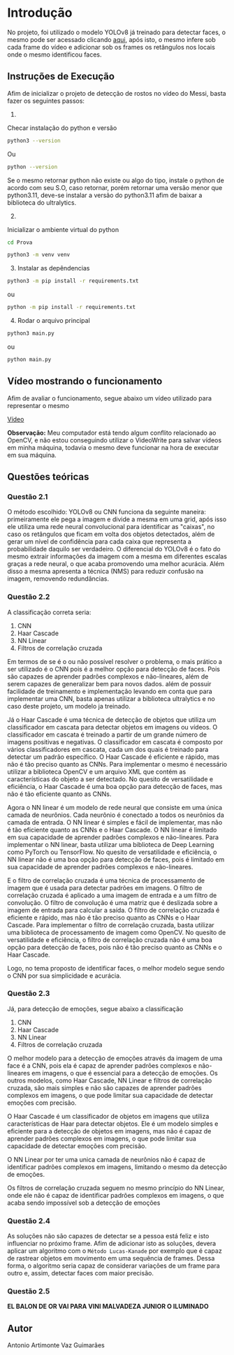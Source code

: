 # Introdução

No projeto, foi utilizado o modelo YOLOv8 já treinado para detectar faces, o mesmo pode ser acessado clicando [aqui](https://github.com/derronqi/yolov8-face), após isto, o mesmo infere sob cada frame do vídeo e adicionar sob os frames os retângulos nos locais onde o mesmo identificou faces.

## Instruções de Execução

Afim de inicializar o projeto de detecção de rostos no vídeo do Messi, basta fazer os seguintes passos:

1. 

Checar instalação do python e versão

```bash
python3 --version
```

Ou

```bash
python --version
```

Se o mesmo retornar python não existe ou algo do tipo, instale o python de acordo com seu S.O, caso retornar, porém retornar uma versão menor que python3.11, deve-se instalar a versão do python3.11 afim de baixar a biblioteca do ultralytics.

2. 

Inicializar o ambiente virtual do python

```bash
cd Prova

python3 -m venv venv
```

3. Instalar as depêndencias

```bash
python3 -m pip install -r requirements.txt
```

ou

```bash
python -m pip install -r requirements.txt
```

4. Rodar o arquivo principal

```bash
python3 main.py
```

ou

```bash
python main.py
```

## Vídeo mostrando o funcionamento

Afim de avaliar o funcionamento, segue abaixo um vídeo utilizado para representar o mesmo

[Vídeo](https://drive.google.com/file/d/1DHaXqLLBNSyhgxtY0Htlb5Y9RZpdfptP/view?usp=sharing)

**Observação:** Meu computador está tendo algum conflito relacionado ao OpenCV, e não estou conseguindo utilizar o VideoWrite para salvar vídeos em minha máquina, todavia o mesmo deve funcionar na hora de executar em sua máquina. 

## Questões teóricas

### Questão 2.1

O método escolhido: YOLOv8 ou CNN funciona da seguinte maneira: primeiramente ele pega a imagem e divide a mesma em uma grid, após isso ele utiliza uma rede neural convolucional para identificar as "caixas", no caso os retângulos que ficam em volta dos objetos detectados, além de gerar um nível de confidência para cada caixa que representa a probabilidade daquilo ser verdadeiro. O diferencial do YOLOv8 é o fato do mesmo extrair informações da imagem com a mesma em diferentes escalas graças a rede neural, o que acaba promovendo uma melhor acurácia. Além disso a mesma apresenta a técnica (NMS) para reduzir confusão na imagem, removendo redundâncias.

### Questão 2.2

A classificação correta seria:

1. CNN
2. Haar Cascade
3. NN Linear
4. Filtros de correlação cruzada


Em termos de se é o ou não possível resolver o problema, o mais prático a ser utilizado é o CNN pois é a melhor opção para detecção de faces. Pois são capazes de aprender padrões complexos e não-lineares, além de serem capazes de generalizar bem para novos dados. além de possuir facilidade de treinamento e implementação levando em conta que para implementar uma CNN, basta apenas utilizar a biblioteca ultralytics e no caso deste projeto, um modelo ja treinado.

Já o Haar Cascade é uma técnica de detecção de objetos que utiliza um classificador em cascata para detectar objetos em imagens ou vídeos. O classificador em cascata é treinado a partir de um grande número de imagens positivas e negativas. O classificador em cascata é composto por vários classificadores em cascata, cada um dos quais é treinado para detectar um padrão específico. O Haar Cascade é eficiente e rápido, mas não é tão preciso quanto as CNNs. Para implementar o mesmo é necessário utilizar a biblioteca OpenCV e um arquivo XML que contém as características do objeto a ser detectado. No quesito de versatilidade e eficiência, o Haar Cascade é uma boa opção para detecção de faces, mas não é tão eficiente quanto as CNNs.

Agora o NN linear é um modelo de rede neural que consiste em uma única camada de neurônios. Cada neurônio é conectado a todos os neurônios da camada de entrada. O NN linear é simples e fácil de implementar, mas não é tão eficiente quanto as CNNs e o Haar Cascade. O NN linear é limitado em sua capacidade de aprender padrões complexos e não-lineares. Para implementar o NN linear, basta utilizar uma biblioteca de Deep Learning como PyTorch ou TensorFlow. No quesito de versatilidade e eficiência, o NN linear não é uma boa opção para detecção de faces, pois é limitado em sua capacidade de aprender padrões complexos e não-lineares.

E o filtro de correlação cruzada é uma técnica de processamento de imagem que é usada para detectar padrões em imagens. O filtro de correlação cruzada é aplicado a uma imagem de entrada e a um filtro de convolução. O filtro de convolução é uma matriz que é deslizada sobre a imagem de entrada para calcular a saída. O filtro de correlação cruzada é eficiente e rápido, mas não é tão preciso quanto as CNNs e o Haar Cascade. Para implementar o filtro de correlação cruzada, basta utilizar uma biblioteca de processamento de imagem como OpenCV. No quesito de versatilidade e eficiência, o filtro de correlação cruzada não é uma boa opção para detecção de faces, pois não é tão preciso quanto as CNNs e o Haar Cascade.

Logo, no tema proposto de identificar faces, o melhor modelo segue sendo o CNN por sua simplicidade e acurácia.

### Questão 2.3

Já, para detecção de emoções, segue abaixo a classificação

1. CNN
2. Haar Cascade
3. NN Linear
4. Filtros de correlação cruzada

O melhor modelo para a detecção de emoções através da imagem de uma face é a CNN, pois ela é capaz de aprender padrões complexos e não-lineares em imagens, o que é essencial para a detecção de emoções. Os outros modelos, como Haar Cascade, NN Linear e filtros de correlação cruzada, são mais simples e não são capazes de aprender padrões complexos em imagens, o que pode limitar sua capacidade de detectar emoções com precisão.

O Haar Cascade é um classificador de objetos em imagens que utiliza características de Haar para detectar objetos. Ele é um modelo simples e eficiente para a detecção de objetos em imagens, mas não é capaz de aprender padrões complexos em imagens, o que pode limitar sua capacidade de detectar emoções com precisão.

O NN Linear por ter uma unica camada de neurônios não é capaz de identificar padrões complexos em imagens, limitando o mesmo da detecção de emoções.

Os filtros de correlação cruzada seguem no mesmo princípio do NN Linear, onde ele não é capaz de identificar padrões complexos em imagens, o que acaba sendo impossível sob a detecção de emoções

### Questão 2.4

As soluções não são capazes de detectar se a pessoa está feliz e isto influenciar no próximo frame. Afim de adicionar isto as soluções, devera aplicar um algoritmo com o `Método Lucas-Kanade` por exemplo que é capaz de rastrear objetos em movimento em uma sequência de frames. Dessa forma, o algoritmo seria capaz de considerar variações de um frame para outro e, assim, detectar faces com maior precisão.

### Questão 2.5

**EL BALON DE OR VAI PARA VINI MALVADEZA JUNIOR O ILUMINADO**


## Autor

Antonio Artimonte Vaz Guimarães